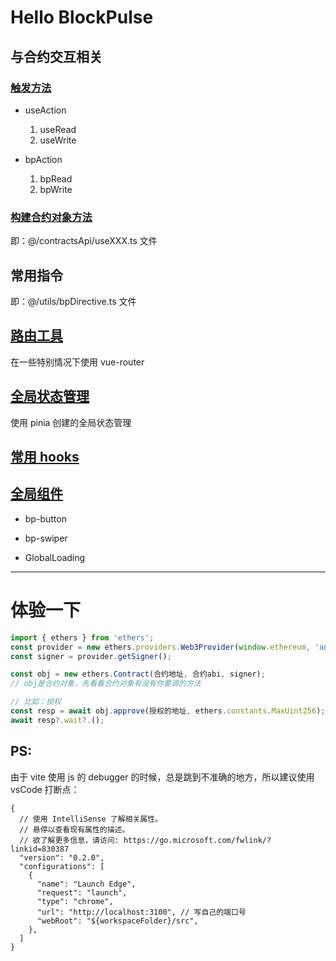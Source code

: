 # Hello BlockPulse

## 与合约交互相关

### [触发方法](/action)

- useAction

  1. useRead
  2. useWrite

- bpAction
  1. bpRead
  2. bpWrite

### [构建合约对象方法](/contract)

即：@/contractsApi/useXXX.ts 文件

## 常用指令

即：@/utils/bpDirective.ts 文件

## [路由工具](/router)

在一些特别情况下使用 vue-router

## [全局状态管理](/store)

使用 pinia 创建的全局状态管理

## [常用 hooks](/hooks)

## [全局组件](/commonCps)
- bp-button

- bp-swiper

- GlobalLoading

---

# 体验一下

```ts
import { ethers } from 'ethers';
const provider = new ethers.providers.Web3Provider(window.ethereum, 'any'); 
const signer = provider.getSigner();

const obj = new ethers.Contract(合约地址, 合约abi, signer);
// obj是合约对象，先看看合约对象有没有你要调的方法

// 比如：授权
const resp = await obj.approve(授权的地址, ethers.constants.MaxUint256);
await resp?.wait?.();
```


## PS:

由于 vite 使用 js 的 debugger 的时候，总是跳到不准确的地方，所以建议使用 vsCode 打断点：

```
{
  // 使用 IntelliSense 了解相关属性。
  // 悬停以查看现有属性的描述。
  // 欲了解更多信息，请访问: https://go.microsoft.com/fwlink/?linkid=830387
  "version": "0.2.0",
  "configurations": [
    {
      "name": "Launch Edge",
      "request": "launch",
      "type": "chrome",
      "url": "http://localhost:3100", // 写自己的端口号
      "webRoot": "${workspaceFolder}/src",
    },
  ]
}
```
